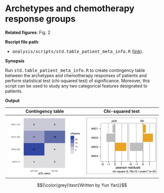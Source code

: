 <!-- Written by Yun Yan -->

# Archetypes and chemotherapy response groups

**Related figures**: Fig. 2

**Rscript file path**: 

- <kbd>analysis/scripts/std.table_patient_meta_info.R</kbd> ([link](https://github.com/navinlabcode/tnbc-chemo/blob/main/analysis/scripts/std.table_patient_meta_info.R)). 

**Synopsis**

Run <kbd>std.table_patient_meta_info.R</kbd> to create contingency table between the archetypes and chemotherapy responses of patients and perform statistical test (chi-squared test) of significance. Moreover, this script can be used to study any two categorical features designated to patients. 

**Output**

| Contingency table                                                                                                                                            | Chi-squared test                                                                                                                                                            |
| ------------------------------------------------------------------------------------------------------------------------------------------------------------ | --------------------------------------------------------------------------------------------------------------------------------------------------------------------------- |
| <img src="https://github.com/navinlabcode/tnbc-chemo/blob/main/website_images/analysis/archetype/psbulk_nmf4_X_pCR_status.viz.png?raw=true" width="400"> | <img src="https://github.com/navinlabcode/tnbc-chemo/blob/main/website_images/analysis/archetype/psbulk_nmf4_X_pCR_status.viz.chisquare_test.png?raw=true" width="400"> |


$${\color{grey}\text{Written by Yun Yan}}$$

